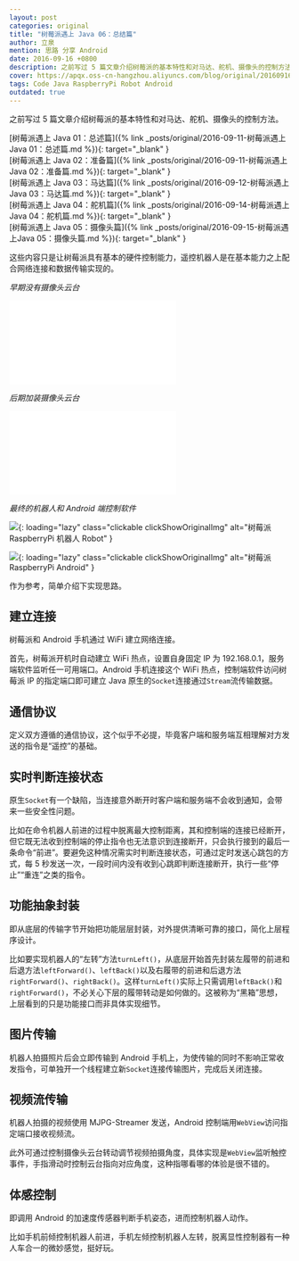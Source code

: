 ```yaml
---
layout: post
categories: original
title: "树莓派遇上 Java 06：总结篇"
author: 立泉
mention: 思路 分享 Android
date: 2016-09-16 +0800
description: 之前写过 5 篇文章介绍树莓派的基本特性和对马达、舵机、摄像头的控制方法，这些内容只是让树莓派具有基本的硬件控制能力，遥控机器人是在基本能力之上配合网络连接和数据传输实现的。
cover: https://apqx.oss-cn-hangzhou.aliyuncs.com/blog/original/20160916/pi_robot_thumb.jpg
tags: Code Java RaspberryPi Robot Android
outdated: true
---
```


之前写过 5 篇文章介绍树莓派的基本特性和对马达、舵机、摄像头的控制方法。

[树莓派遇上 Java 01：总述篇]({% link _posts/original/2016-09-11-树莓派遇上Java 01：总述篇.md %}){: target="_blank" }  
[树莓派遇上 Java 02：准备篇]({% link _posts/original/2016-09-11-树莓派遇上Java 02：准备篇.md %}){: target="_blank" }  
[树莓派遇上 Java 03：马达篇]({% link _posts/original/2016-09-12-树莓派遇上Java 03：马达篇.md %}){: target="_blank" }  
[树莓派遇上 Java 04：舵机篇]({% link _posts/original/2016-09-14-树莓派遇上Java 04：舵机篇.md %}){: target="_blank" }  
[树莓派遇上 Java 05：摄像头篇]({% link _posts/original/2016-09-15-树莓派遇上Java 05：摄像头篇.md %}){: target="_blank" }

这些内容只是让树莓派具有基本的硬件控制能力，遥控机器人是在基本能力之上配合网络连接和数据传输实现的。

*早期没有摄像头云台*

<div class="video-container">
    <iframe loading="lazy" src="//player.bilibili.com/player.html?aid=7220639&bvid=BV1Qs411W7Ej&cid=11806879&page=1&autoplay=0" scrolling="no" border="0" frameborder="no" framespacing="0" allowfullscreen="true"> </iframe>
</div>

*后期加装摄像头云台*

<div class="video-container">
    <iframe loading="lazy" src="//player.bilibili.com/player.html?aid=7220639&bvid=BV1Qs411W7Ej&cid=11806118&page=2&autoplay=0" scrolling="no" border="0" frameborder="no" framespacing="0" allowfullscreen="true"> </iframe>
</div>

*最终的机器人和 Android 端控制软件*

![](https://apqx.oss-cn-hangzhou.aliyuncs.com/blog/original/20160916/pi_robot_thumb.jpg){: loading="lazy" class="clickable clickShowOriginalImg" alt="树莓派 RaspberryPi 机器人 Robot" }

![](https://apqx.oss-cn-hangzhou.aliyuncs.com/blog/original/20160916/pi_controller_android.webp){: loading="lazy" class="clickable clickShowOriginalImg" alt="树莓派 RaspberryPi Android" }

作为参考，简单介绍下实现思路。

## 建立连接

树莓派和 Android 手机通过 WiFi 建立网络连接。

首先，树莓派开机时自动建立 WiFi 热点，设置自身固定 IP 为 192.168.0.1，服务端软件监听任一可用端口。Android 手机连接这个 WiFi 热点，控制端软件访问树莓派 IP 的指定端口即可建立 Java 原生的`Socket`连接通过`Stream`流传输数据。

## 通信协议

定义双方遵循的通信协议，这个似乎不必提，毕竟客户端和服务端互相理解对方发送的指令是“遥控”的基础。

## 实时判断连接状态

原生`Socket`有一个缺陷，当连接意外断开时客户端和服务端不会收到通知，会带来一些安全性问题。

比如在命令机器人前进的过程中脱离最大控制距离，其和控制端的连接已经断开，但它既无法收到控制端的停止指令也无法意识到连接断开，只会执行接到的最后一条命令“前进”。要避免这种情况需实时判断连接状态，可通过定时发送心跳包的方式，每 5 秒发送一次，一段时间内没有收到心跳即判断连接断开，执行一些“停止”“重连”之类的指令。

## 功能抽象封装

即从底层的传输字节开始把功能层层封装，对外提供清晰可靠的接口，简化上层程序设计。

比如要实现机器人的“左转”方法`turnLeft()`，从底层开始首先封装左履带的前进和后退方法`leftForward()`、`leftBack()`以及右履带的前进和后退方法`rightForward()`、`rightBack()`。这样`turnLeft()`实际上只需调用`leftBack()`和`rightForward()`，不必关心下层的履带转动是如何做的。这被称为“黑箱”思想，上层看到的只是功能接口而非具体实现细节。

## 图片传输

机器人拍摄照片后会立即传输到 Android 手机上，为使传输的同时不影响正常收发指令，可单独开一个线程建立新`Socket`连接传输图片，完成后关闭连接。

## 视频流传输

机器人拍摄的视频使用 MJPG-Streamer 发送，Android 控制端用`WebView`访问指定端口接收视频流。

此外可通过控制摄像头云台转动调节视频拍摄角度，具体实现是`WebView`监听触控事件，手指滑动时控制云台指向对应角度，这种指哪看哪的体验是很不错的。

## 体感控制

即调用 Android 的加速度传感器判断手机姿态，进而控制机器人动作。

比如手机前倾控制机器人前进，手机左倾控制机器人左转，脱离显性控制器有一种人车合一的微妙感觉，挺好玩。